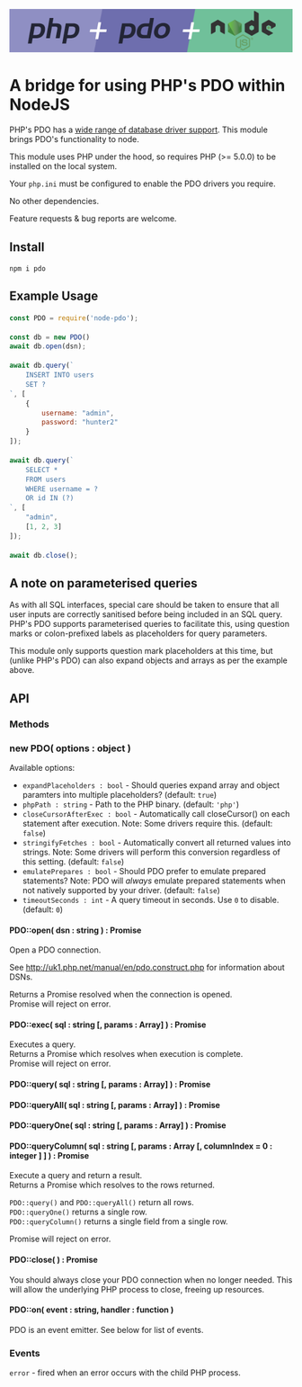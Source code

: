 ![PHP + PDO + NodeJS](docs/logo.png)

# A bridge for using PHP's PDO within NodeJS

PHP's PDO has a [wide range of database driver support](http://uk1.php.net/manual/en/pdo.drivers.php).  This module brings PDO's functionality to node.

This module uses PHP under the hood, so requires PHP (>= 5.0.0) to be installed on the local system.

Your `php.ini` must be configured to enable the PDO drivers you require.

No other dependencies.

Feature requests & bug reports are welcome.

## Install

```
npm i pdo
```

## Example Usage

```js
const PDO = require('node-pdo');

const db = new PDO()
await db.open(dsn);

await db.query(`
    INSERT INTO users
    SET ?
`, [
    {
        username: "admin",
        password: "hunter2"
    }
]);

await db.query(`
    SELECT *
    FROM users
    WHERE username = ?
    OR id IN (?)
`, [
    "admin",
    [1, 2, 3]
]);

await db.close();
```

## A note on parameterised queries

As with all SQL interfaces, special care should be taken to ensure that all user inputs are correctly sanitised before being included in an SQL query.  PHP's PDO supports parameterised queries to facilitate this, using question marks or colon-prefixed labels as placeholders for query parameters.

This module only supports question mark placeholders at this time, but (unlike PHP's PDO) can also expand objects and arrays as per the example above.

## API

### Methods

### new PDO( options : object )

Available options:

* `expandPlaceholders : bool` - Should queries expand array and object paramters into multiple placeholders? (default: `true`)
* `phpPath : string` - Path to the PHP binary. (default: `'php'`)
* `closeCursorAfterExec : bool` - Automatically call closeCursor() on each statement after execution. Note: Some drivers require this. (default: `false`)
* `stringifyFetches : bool` - Automatically convert all returned values into strings. Note: Some drivers will perform this conversion regardless of this setting. (default: `false`)
* `emulatePrepares : bool` - Should PDO prefer to emulate prepared statements? Note: PDO will *always* emulate prepared statements when not natively supported by your driver. (default: `false`)
* `timeoutSeconds : int` - A query timeout in seconds. Use `0` to disable. (default: `0`)

#### PDO::open( dsn : string ) : Promise

Open a PDO connection.

See http://uk1.php.net/manual/en/pdo.construct.php for information about DSNs.

Returns a Promise resolved when the connection is opened.  
Promise will reject on error.

#### PDO::exec( sql : string [, params : Array] ) : Promise

Executes a query.  
Returns a Promise which resolves when execution is complete.  
Promise will reject on error.

#### PDO::query( sql : string [, params : Array] ) : Promise
#### PDO::queryAll( sql : string [, params : Array] ) : Promise
#### PDO::queryOne( sql : string [, params : Array] ) : Promise
#### PDO::queryColumn( sql : string [, params : Array [, columnIndex = 0 : integer ] ] ) : Promise

Execute a query and return a result.  
Returns a Promise which resolves to the rows returned.  

`PDO::query()` and `PDO::queryAll()` return all rows.  
`PDO::queryOne()` returns a single row.  
`PDO::queryColumn()` returns a single field from a single row.  

Promise will reject on error.

#### PDO::close( ) : Promise

You should always close your PDO connection when no longer needed.  This will allow the underlying PHP process to close, freeing up resources.

#### PDO::on( event : string, handler : function )

PDO is an event emitter.  See below for list of events.

### Events

`error` - fired when an error occurs with the child PHP process.
